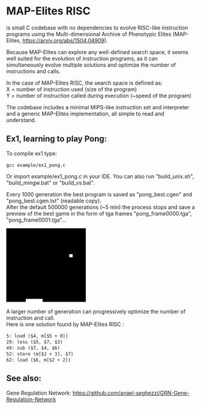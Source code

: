 MAP-Elites RISC
===============

is small C codebase with no dependencies to evolve RISC-like instruction programs using the Multi-dimensional Archive of Phenotypic Elites (MAP-Elites, https://arxiv.org/abs/1504.04909).

Because MAP-Elites can explore any well-defined search space, it seems well suited for the evolution of instruction programs, as it can simultaneously evolve multiple solutions and optimize the number of instructions and calls.

In the case of MAP-Elites RISC, the search space is defined as:<br>
X = number of instruction used (size of the program)<br>
Y = number of instruction called during execution (~speed of the program)

The codebase includes a minimal MIPS-like instruction set and interpreter and a generic MAP-Elites implementation, all simple to read and understand.

Ex1, learning to play Pong:
------------------------------------

To compile ex1 type:

    gcc example/ex1_pong.c

Or import example/ex1_pong.c in your IDE.
You can also run "build_unix.sh", "build_mingw.bat" or "build_vs.bat".


Every 1000 generation the best program is saved as "pong_best.cgen" and "pong_best.cgen.txt" (readable copy).<br>
After the default 500000 generations (~5 min) the process stops and save a preview of the best game in the form of tga frames "pong_frame0000.tga", "pong_frame0001.tga"...<br>

[![Ex1](https://github.com/anael-seghezzi/MAP-Elites-RISC/blob/master/example/ex1.gif)](https://github.com/anael-seghezzi/MAP-Elites-RISC/blob/master/example/ex1_pong.c)

A larger number of generation can progressively optimize the number of instruction and call.<br>
Here is one solution found by MAP-Elites RISC :

    5: load ($4, m[$5 + 0])
    29: less ($5, $7, $3)
    49: sub ($7, $4, $6)
    52: store (m[$2 + 3], $7)
    62: load ($6, m[$2 + 2])


See also:
---------

Gene Regulation Network: https://github.com/anael-seghezzi/GRN-Gene-Regulation-Network
